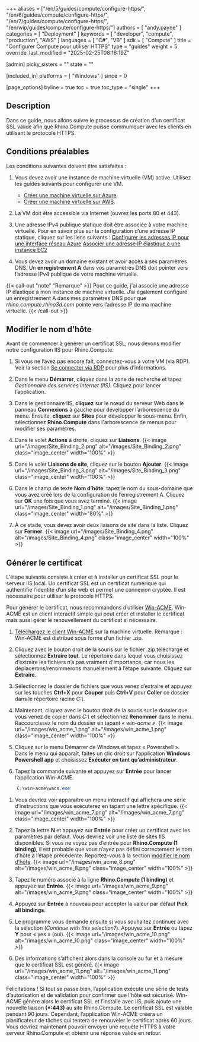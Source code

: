 +++
aliases = ["/en/5/guides/compute/configure-https/", "/en/6/guides/compute/configure-https/", "/en/7/guides/compute/configure-https/", "/en/wip/guides/compute/configure-https/"]
authors = [ "andy.payne" ]
categories = [ "Deployment" ]
keywords = [ "developer", "compute", "production", "AWS" ]
languages = [ "C#", "VB" ]
sdk = [ "Compute" ]
title = "Configurer Compute pour utiliser HTTPS"
type = "guides"
weight = 5
override_last_modified = "2025-02-25T08:16:19Z"

[admin]
picky_sisters = ""
state = ""

[included_in]
platforms = [ "Windows" ]
since = 0

[page_options]
byline = true
toc = true
toc_type = "single"
+++

## Description

Dans ce guide, nous allons suivre le processus de création d’un certificat SSL valide afin que Rhino.Compute puisse communiquer avec les clients en utilisant le protocole HTTPS.

## Conditions préalables

Les conditions suivantes doivent être satisfaites :

1. Vous devez avoir une instance de machine virtuelle (VM) active. Utilisez les guides suivants pour configurer une VM.

    * [Créer une machine virtuelle sur Azure](../creating-an-Azure-VM).
    * [Créer une machine virtuelle sur AWS](../creating-an-aws-vm).

1. La VM doit être accessible via Internet (ouvrez les ports 80 et 443).

1. Une adresse IPv4 publique statique doit être associée à votre machine virtuelle. Pour en savoir plus sur la configuration d’une adresse IP statique, cliquez sur les liens suivants :
     [Configurer les adresses IP pour une interface réseau Azure](https://learn.microsoft.com/en-us/azure/virtual-network/ip-services/virtual-network-network-interface-addresses?tabs=nic-address-portal#add-ip-addresses)
     [Associer une adresse IP élastique à une instance EC2](https://docs.aws.amazon.com/AWSEC2/latest/UserGuide/elastic-ip-addresses-eip.html)

1. Vous devez avoir un domaine existant et avoir accès à ses paramètres DNS. Un **enregistrement A** dans vos paramètres DNS doit pointer vers l’adresse IPv4 publique de votre machine virtuelle.

{{< call-out "note" "Remarque" >}}
Pour ce guide, j'ai associé une adresse IP élastique à mon instance de machine virtuelle. J’ai également configuré un enregistrement A dans mes paramètres DNS pour que *rhino.compute.rhino3d.com* pointe vers l’adresse IP de ma machine virtuelle.
{{< /call-out >}}

## Modifier le nom d’hôte

Avant de commencer à générer un certificat SSL, nous devons modifier notre configuration IIS pour Rhino.Compute.

1. Si vous ne l’avez pas encore fait, connectez-vous à votre VM (via RDP). Voir la section [Se connecter via RDP](../deploy-to-iis/#connect-via-rdp) pour plus d’informations.

1. Dans le menu **Démarrer**, cliquez dans la zone de recherche et tapez *Gestionnaire des services Internet (IIS)*. Cliquez pour lancer l’application.

1. Dans le gestionnaire IIS, **cliquez** sur le nœud du serveur Web dans le panneau **Connexions** à gauche pour développer l’arborescence du menu. Ensuite, **cliquez** sur **Sites** pour développer le sous-menu. Enfin, sélectionnez **Rhino.Compute** dans l'arborescence de menus pour modifier ses paramètres.

1. Dans le volet **Actions** à droite, cliquez sur **Liaisons**. {{< image url="/images/Site_Binding_2.png" alt="/images/Site_Binding_2.png" class="image_center" width="100%" >}}

1. Dans le volet **Liaisons de site**, cliquez sur le bouton **Ajouter**. {{< image url="/images/Site_Binding_3.png" alt="/images/Site_Binding_3.png" class="image_center" width="100%" >}}

1. Dans le champ de texte **Nom d’hôte**, tapez le nom du sous-domaine que vous avez créé lors de la configuration de l’enregistrement A. Cliquez sur **OK** une fois que vous avez terminé.
{{< image url="/images/Site_Binding_1.png" alt="/images/Site_Binding_1.png" class="image_center" width="80%" >}}

1. À ce stade, vous devez avoir deux liaisons de site dans la liste. Cliquez sur **Fermer**. {{< image url="/images/Site_Binding_4.png" alt="/images/Site_Binding_4.png" class="image_center" width="100%" >}}

## Générer le certificat

L'étape suivante consiste à créer et à installer un certificat SSL pour le serveur IIS local. Un certificat SSL est un certificat numérique qui authentifie l’identité d’un site web et permet une connexion cryptée. Il est nécessaire pour utiliser le protocole HTTPS.

Pour générer le certificat, nous recommandons d’utiliser [Win-ACME](https://www.win-acme.com/). Win-ACME est un client interactif simple qui peut créer et installer le certificat mais aussi gérer le renouvellement du certificat si nécessaire.

1. [Téléchargez le client Win-ACME](https://github.com/win-acme/win-acme/releases/download/v2.2.2.1449/win-acme.v2.2.2.1449.x64.pluggable.zip) sur la machine virtuelle. Remarque : Win-ACME est distribué sous forme d’un fichier .zip.

1. Cliquez avec le bouton droit de la souris sur le fichier .zip téléchargé et sélectionnez **Extraire tout**. Le répertoire dans lequel vous choisissez d’extraire les fichiers n’a pas vraiment d'importance, car nous les déplacerons/renommerons manuellement à l’étape suivante. Cliquez sur **Extraire**.

1. Sélectionnez le dossier de fichiers que vous venez d’extraire et appuyez sur les touches **Ctrl+X** pour **Couper** puis **Ctrl+V** pour **Coller** ce dossier dans le répertoire racine <i>C:\\</i>. 

1. Maintenant, cliquez avec le bouton droit de la souris sur le dossier que vous venez de copier dans <i>C:\\</i> et sélectionnez **Renommer** dans le menu. Raccourcissez le nom du dossier en tapant *« win-acme »*. 
{{< image url="/images/win_acme_1.png" alt="/images/win_acme_1.png" class="image_center" width="100%" >}}

1. Cliquez sur le menu Démarrer de Windows et tapez « Powershell ». Dans le menu qui apparaît, faites un clic droit sur l’application **Windows Powershell app** et choisissez **Exécuter en tant qu’administrateur**.

1. Tapez la commande suivante et appuyez sur **Entrée** pour lancer l’application Win-ACME.
```powershell
    C:\win-acme\wacs.exe
```
1. Vous devriez voir apparaître un menu interactif qui affichera une série d’instructions que vous exécuterez en tapant une lettre spécifique.
{{< image url="/images/win_acme_7.png" alt="/images/win_acme_7.png" class="image_center" width="100%" >}} 

1. Tapez la lettre **N** et appuyez sur **Entrée** pour créer un certificat avec les paramètres par défaut. Vous devriez voir une liste de sites IIS disponibles. Si vous ne voyez pas d’entrée pour **Rhino.Compute (1 binding)**, il est probable que vous n’ayez pas défini correctement le nom d’hôte à l’étape précédente. Reportez-vous à la section [modifier le nom d’hôte](#modify-the-host-name).
{{< image url="/images/win_acme_8.png" alt="/images/win_acme_8.png" class="image_center" width="100%" >}} 

1. Tapez le numéro associé à la ligne **Rhino.Compute (1 binding)** et appuyez sur **Entrée**.
{{< image url="/images/win_acme_9.png" alt="/images/win_acme_9.png" class="image_center" width="100%" >}} 

1. Appuyez sur **Entrée** à nouveau pour accepter la valeur par défaut **Pick all bindings**.

1. Le programme vous demande ensuite si vous souhaitez continuer avec la sélection (*Continue with this selection?*). Appuyez sur **Entrée** ou tapez **Y** pour « yes » (oui).
{{< image url="/images/win_acme_10.png" alt="/images/win_acme_10.png" class="image_center" width="100%" >}} 

1. Des informations s’affichent alors dans la console au fur et à mesure que le certificat SSL est généré.
{{< image url="/images/win_acme_11.png" alt="/images/win_acme_11.png" class="image_center" width="100%" >}} 

Félicitations ! Si tout se passe bien, l’application exécute une série de tests d’autorisation et de validation pour confirmer que l’hôte est sécurisé. Win-ACME génère alors le certificat SSL et l’installe avec IIS, puis ajoute une nouvelle liaison **(*:443)** au site Rhino.Compute. Le certificat SSL est valable pendant 90 jours. Cependant, l’application Win-ACME créera un planificateur de tâches qui tentera de renouveler le certificat après 60 jours. Vous devriez maintenant pouvoir envoyer une requête HTTPS à votre serveur Rhino.Compute et obtenir une réponse valide en retour.

<br>
